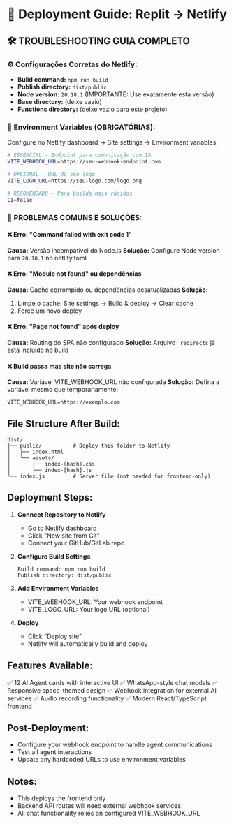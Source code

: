 # 🚀 Deployment Guide: Replit → Netlify

## 🛠️ TROUBLESHOOTING GUIA COMPLETO

### ⚙️ Configurações Corretas do Netlify:
- **Build command:** `npm run build`
- **Publish directory:** `dist/public`
- **Node version:** `20.18.1` (IMPORTANTE: Use exatamente esta versão)
- **Base directory:** (deixe vazio)
- **Functions directory:** (deixe vazio para este projeto)

### 🔧 Environment Variables (OBRIGATÓRIAS):
Configure no Netlify dashboard → Site settings → Environment variables:
```bash
# ESSENCIAL - Endpoint para comunicação com IA
VITE_WEBHOOK_URL=https://seu-webhook-endpoint.com

# OPCIONAL - URL do seu logo
VITE_LOGO_URL=https://seu-logo.com/logo.png

# RECOMENDADO - Para builds mais rápidos
CI=false
```

### 🚨 PROBLEMAS COMUNS E SOLUÇÕES:

#### ❌ Erro: "Command failed with exit code 1"
**Causa:** Versão incompatível do Node.js
**Solução:** Configure Node version para `20.18.1` no netlify.toml

#### ❌ Erro: "Module not found" ou dependências
**Causa:** Cache corrompido ou dependências desatualizadas
**Solução:** 
1. Limpe o cache: Site settings → Build & deploy → Clear cache
2. Force um novo deploy

#### ❌ Erro: "Page not found" após deploy
**Causa:** Routing do SPA não configurado
**Solução:** Arquivo `_redirects` já está incluído no build

#### ❌ Build passa mas site não carrega
**Causa:** Variável VITE_WEBHOOK_URL não configurada
**Solução:** Defina a variável mesmo que temporariamente:
```
VITE_WEBHOOK_URL=https://exemplo.com
```

## File Structure After Build:
```
dist/
├── public/          # Deploy this folder to Netlify
│   ├── index.html
│   └── assets/
│       ├── index-[hash].css
│       └── index-[hash].js
└── index.js         # Server file (not needed for frontend-only)
```

## Deployment Steps:

1. **Connect Repository to Netlify**
   - Go to Netlify dashboard
   - Click "New site from Git"
   - Connect your GitHub/GitLab repo

2. **Configure Build Settings**
   ```
   Build command: npm run build
   Publish directory: dist/public
   ```

3. **Add Environment Variables**
   - VITE_WEBHOOK_URL: Your webhook endpoint
   - VITE_LOGO_URL: Your logo URL (optional)

4. **Deploy**
   - Click "Deploy site"
   - Netlify will automatically build and deploy

## Features Available:
✅ 12 AI Agent cards with interactive UI
✅ WhatsApp-style chat modals
✅ Responsive space-themed design
✅ Webhook integration for external AI services
✅ Audio recording functionality
✅ Modern React/TypeScript frontend

## Post-Deployment:
- Configure your webhook endpoint to handle agent communications
- Test all agent interactions
- Update any hardcoded URLs to use environment variables

## Notes:
- This deploys the frontend only
- Backend API routes will need external webhook services
- All chat functionality relies on configured VITE_WEBHOOK_URL